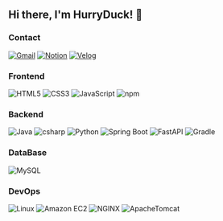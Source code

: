 ## Hi there, I'm HurryDuck! 🐥

### Contact
[![Gmail](https://img.shields.io/badge/tigeryck0812@gmail.com-EA4335?style=flat-square&logo=Gmail&logoColor=white)](mailto:tigeryck0812@gmail.com)
[![Notion](https://img.shields.io/badge/Notion-000?style=flat-square&logo=Notion)](https://www.notion.so/e449b843a0df4f79b263105e17a53872)
[![Velog](https://img.shields.io/badge/Velog-000?style=flat-square&logo=velog)](https://velog.io/@hurryduck/posts)

### Frontend
![HTML5](https://img.shields.io/badge/HTML5-E34F26?style=flat-square&logo=html5&logoColor=white)
![CSS3](https://img.shields.io/badge/CSS3-1572B6?style=flat-square&logo=CSS3)
![JavaScript](https://img.shields.io/badge/-JavaScript-black?style=flat-square&logo=javascript)
![npm](https://img.shields.io/badge/npm-CB3837?style=flat-square&logo=npm)

### Backend
![Java](https://img.shields.io/badge/Java-634533?style=flat-square&logo=Java)
![csharp](https://img.shields.io/badge/csharp-512BD4?style=flat-square&logo=csharp)
![Python](https://img.shields.io/badge/Python-000?style=flat-square&logo=Python)
![Spring Boot](https://img.shields.io/badge/SpringBoot-000?style=flat-square&logo=springboot)
![FastAPI](https://img.shields.io/badge/FastAPI-000?style=flat-square&logo=FastAPI)
![Gradle](https://img.shields.io/badge/Gradle-02303A?style=flat-square&logo=Gradle)

### DataBase
![MySQL](https://img.shields.io/badge/MySQL-000?style=flat-square&logo=MySQL)

### DevOps
![Linux](https://img.shields.io/badge/Linux-000?style=flat-square&logo=Linux)
![Amazon EC2](https://img.shields.io/badge/AmazonEC2-000?style=flat-square&logo=AmazonEC2)
![NGINX](https://img.shields.io/badge/NGINX-009639?style=flat-square&logo=NGINX)
![ApacheTomcat](https://img.shields.io/badge/ApacheTomcat-000?style=flat-square&logo=ApacheTomcat)
